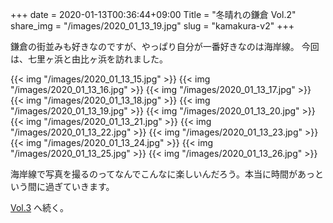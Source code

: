 +++
date  = 2020-01-13T00:36:44+09:00
Title = "冬晴れの鎌倉 Vol.2"
share_img = "/images/2020_01_13_19.jpg"
slug = "kamakura-v2"
+++

鎌倉の街並みも好きなのですが、やっぱり自分が一番好きなのは海岸線。
今回は、七里ヶ浜と由比ヶ浜を訪れました。

{{< img "/images/2020_01_13_15.jpg" >}}
{{< img "/images/2020_01_13_16.jpg" >}}
{{< img "/images/2020_01_13_17.jpg" >}}
{{< img "/images/2020_01_13_18.jpg" >}}
{{< img "/images/2020_01_13_19.jpg" >}}
{{< img "/images/2020_01_13_20.jpg" >}}
{{< img "/images/2020_01_13_21.jpg" >}}
{{< img "/images/2020_01_13_22.jpg" >}}
{{< img "/images/2020_01_13_23.jpg" >}}
{{< img "/images/2020_01_13_24.jpg" >}}
{{< img "/images/2020_01_13_25.jpg" >}}
{{< img "/images/2020_01_13_26.jpg" >}}

海岸線で写真を撮るのってなんでこんなに楽しいんだろう。本当に時間があっという間に過ぎていきます。

<a href="https://photos.dream-exp.net/2020/01/kamakura-v3/">Vol.3</a> へ続く。